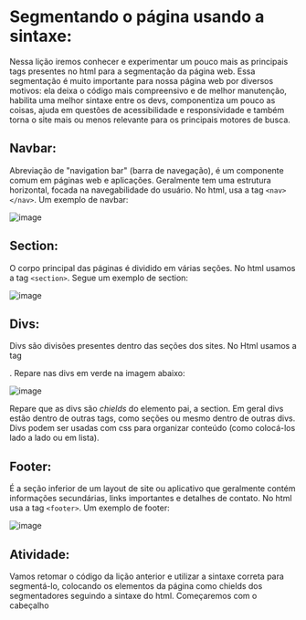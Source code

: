 # Segmentando o página usando a sintaxe:

Nessa lição iremos conhecer e experimentar um pouco mais as principais tags presentes no html para a segmentação da página web. Essa segmentação é muito importante para nossa página web por diversos motivos: ela deixa o código mais compreensivo e de melhor manutenção, habilita uma melhor sintaxe entre os devs, componentiza um pouco as coisas, ajuda em questões de acessibilidade e responsividade e também torna o site mais ou menos relevante para os principais motores de busca.

## Navbar:
Abreviação de "navigation bar" (barra de navegação), é um componente comum em páginas web e aplicações. Geralmente tem uma estrutura horizontal, focada na navegabilidade do usuário. No html, usa a tag `<nav></nav>`. Um exemplo de navbar:

![image](https://github.com/Johnvasc/GTi_Capacitacao/assets/39773960/35cbbfc6-9c4d-461f-80ed-7442eb863451)

## Section:
O corpo principal das páginas é dividido em várias seções. No html usamos a tag `<section>`. Segue um exemplo de section:

![image](https://github.com/Johnvasc/GTi_Capacitacao/assets/39773960/a5e95cd7-7a1f-48c5-b552-e8f354bd81a2)

## Divs:
Divs são divisões presentes dentro das seções dos sites. No Html usamos a tag <div>. Repare nas divs em verde na imagem abaixo:

![image](https://github.com/Johnvasc/GTi_Capacitacao/assets/39773960/8bf80c1a-c13f-4b79-9770-ba8ff150b782)

Repare que as divs são _chields_ do elemento pai, a section. Em geral divs estão dentro de outras tags, como seções ou mesmo dentro de outras divs. Divs podem ser usadas com css para organizar conteúdo (como colocá-los lado a lado ou em lista).

## Footer: 
É a seção inferior de um layout de site ou aplicativo que geralmente contém informações secundárias, links importantes e detalhes de contato. No html usa a tag `<footer>`. Um exemplo de footer:

![image](https://github.com/Johnvasc/GTi_Capacitacao/assets/39773960/fcd16751-43fb-450a-b96f-4c079a238878)

## Atividade:
Vamos retomar o código da lição anterior e utilizar a sintaxe correta para segmentá-lo, colocando os elementos da página como chields dos segmentadores seguindo a sintaxe do html. Começaremos com o cabeçalho

